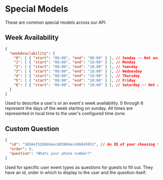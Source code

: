 # Special Models

These are common special models across our API.

## Week Availability

```json
{
  "weekAvailability": {
    "0": [ { "start": "00:00", "end": "00:00" } ], // Sunday -- Not availabile 
    "1": [ { "start": "08:00", "end": "18:00" } ], // Monday
    "2": [ { "start": "08:00", "end": "18:00" } ], // Tuesday
    "3": [ { "start": "08:00", "end": "18:00" } ], // Wednesday
    "4": [ { "start": "08:00", "end": "18:00" } ], // Thursday
    "5": [ { "start": "08:00", "end": "18:00" } ], // Friday
    "6": [ { "start": "08:00", "end": "18:00" } ], // Saturday -- Not availabile 
  }
}
```

Used to describe a user's or an event's week availability. 0 through 6 represent the days of the week starting on sunday. All times are represented in local time to the user's configured time zone.

## Custom Question

```json
{
  "id": "3656475289d4aecd03804ec4d6045953", // An ID of your choosing to map to your system
  "order": 0,
  "question": "Whats your phone number?"
}
```

Used for specific user event types as questions for guests to fill out. They have an id, order in which to display to the user and the question itself.